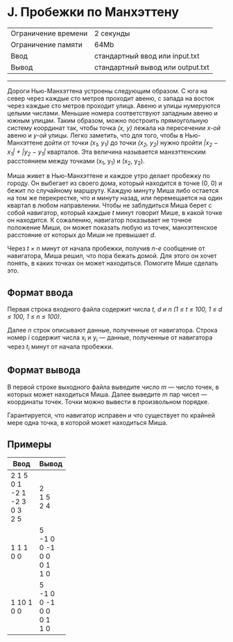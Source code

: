 # J. Пробежки по Манхэттену

<table>
  <tr>
  	<td>Ограничение времени</td>
  	<td>2 секунды</td>
  </tr>
  <tr>
  	<td>Ограничение памяти</td>
  	<td>64Mb</td>
  </tr>
  <tr>
  	<td>Ввод</td>
  	<td>стандартный ввод или input.txt</td>
  </tr>
  <tr>
  	<td>Вывод</td>
  	<td>стандартный вывод или output.txt</td>
  </tr>
</table>

---
Дороги Нью-Манхэттена устроены следующим образом. С юга на север через каждые сто метров проходит авеню, с запада на восток через каждые сто метров проходит улица. Авеню и улицы нумеруются целыми числами. Меньшие номера соответствуют западным авеню и южным улицам. Таким образом, можно построить прямоугольную систему координат так, чтобы точка *(x, y)* лежала на пересечении *x-ой* авеню и *y-ой* улицы. Легко заметить, что для того, чтобы в Нью-Манхэттене дойти от точки *(x<sub>1</sub>, y<sub>1</sub>)* до точки *(x<sub>2</sub>, y<sub>2</sub>)* нужно пройти *|x<sub>2</sub> − x<sub>1</sub>| + |y<sub>2</sub> − y<sub>1</sub>|* кварталов. Эта величина называется манхэттенским расстоянием между точками (x<sub>1</sub>, y<sub>1</sub>) и (x<sub>2</sub>, y<sub>2</sub>).

Миша живет в Нью-Манхэттене и каждое утро делает пробежку по городу. Он выбегает из своего дома, который находится в точке (0, 0) и бежит по случайному маршруту. Каждую минуту Миша либо остается на том же перекрестке, что и минуту назад, или перемещается на один квартал в любом направлении. Чтобы не заблудиться Миша берет с собой навигатор, который каждые *t* минут говорит Мише, в какой точке он находится. К сожалению, навигатор показывает не точное положение Миши, он может показать любую из точек, манхэттенское расстояние от которых до Миши не превышает *d*.

Через *t × n* минут от начала пробежки, получив *n-е* сообщение от навигатора, Миша решил, что пора бежать домой. Для этого он хочет понять, в каких точках он может находиться. Помогите Мише сделать это.

## Формат ввода

Первая строка входного файла содержит числа *t, d и n (1 ≤ t ≤ 100, 1 ≤ d ≤ 100, 1 ≤ n ≤ 100)*.

Далее *n* строк описывают данные, полученные от навигатора. Строка номер *i* содержит числа x<sub>i</sub> и y<sub>i</sub> — данные, полученные от навигатора через *t<sub>i</sub>* минут от начала пробежки.

## Формат вывода

В первой строке выходного файла выведите число *m* — число точек, в которых может находиться Миша. Далее выведите *m* пар чисел — координаты точек. Точки можно вывести в произвольном порядке.

Гарантируется, что навигатор исправен и что существует по крайней мере одна точка, в которой может находиться Миша.

## Примеры

|Ввод|Вывод|
|---|---|
|2 1 5<br>0 1<br>-2 1<br>-2 3<br>0 3<br>2 5|2<br>1 5<br>2 4|
|1 1 1<br>0 0|5<br>-1 0<br>0 -1<br>0 0<br>0 1<br>1 0|
|1 10 1<br>0 0|5<br>-1 0<br>0 -1<br>0 0<br>0 1<br>1 0|
